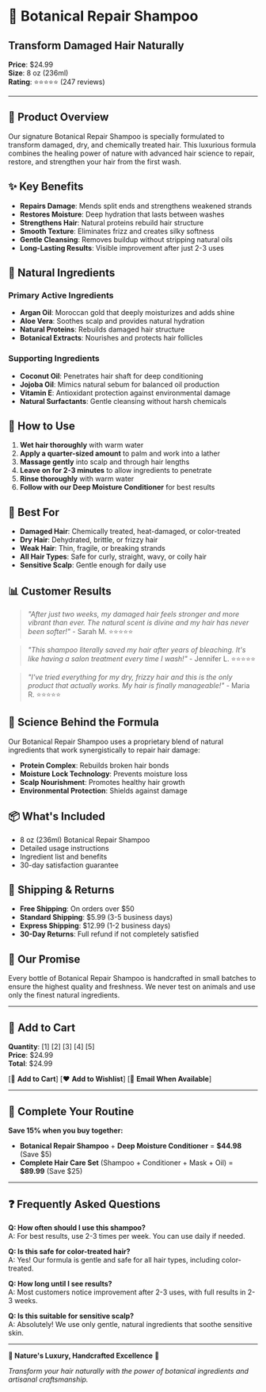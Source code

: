 # 🌿 Botanical Repair Shampoo

## **Transform Damaged Hair Naturally**

**Price**: $24.99  
**Size**: 8 oz (236ml)  
**Rating**: ⭐⭐⭐⭐⭐ (247 reviews)

---

## **🎯 Product Overview**

Our signature Botanical Repair Shampoo is specially formulated to transform damaged, dry, and chemically treated hair. This luxurious formula combines the healing power of nature with advanced hair science to repair, restore, and strengthen your hair from the first wash.

## **✨ Key Benefits**

- **Repairs Damage**: Mends split ends and strengthens weakened strands
- **Restores Moisture**: Deep hydration that lasts between washes
- **Strengthens Hair**: Natural proteins rebuild hair structure
- **Smooth Texture**: Eliminates frizz and creates silky softness
- **Gentle Cleansing**: Removes buildup without stripping natural oils
- **Long-Lasting Results**: Visible improvement after just 2-3 uses

## **🌱 Natural Ingredients**

### **Primary Active Ingredients**
- **Argan Oil**: Moroccan gold that deeply moisturizes and adds shine
- **Aloe Vera**: Soothes scalp and provides natural hydration
- **Natural Proteins**: Rebuilds damaged hair structure
- **Botanical Extracts**: Nourishes and protects hair follicles

### **Supporting Ingredients**
- **Coconut Oil**: Penetrates hair shaft for deep conditioning
- **Jojoba Oil**: Mimics natural sebum for balanced oil production
- **Vitamin E**: Antioxidant protection against environmental damage
- **Natural Surfactants**: Gentle cleansing without harsh chemicals

## **🧴 How to Use**

1. **Wet hair thoroughly** with warm water
2. **Apply a quarter-sized amount** to palm and work into a lather
3. **Massage gently** into scalp and through hair lengths
4. **Leave on for 2-3 minutes** to allow ingredients to penetrate
5. **Rinse thoroughly** with warm water
6. **Follow with our Deep Moisture Conditioner** for best results

## **🎨 Best For**

- **Damaged Hair**: Chemically treated, heat-damaged, or color-treated
- **Dry Hair**: Dehydrated, brittle, or frizzy hair
- **Weak Hair**: Thin, fragile, or breaking strands
- **All Hair Types**: Safe for curly, straight, wavy, or coily hair
- **Sensitive Scalp**: Gentle enough for daily use

## **📊 Customer Results**

> *"After just two weeks, my damaged hair feels stronger and more vibrant than ever. The natural scent is divine and my hair has never been softer!"* - Sarah M. ⭐⭐⭐⭐⭐

> *"This shampoo literally saved my hair after years of bleaching. It's like having a salon treatment every time I wash!"* - Jennifer L. ⭐⭐⭐⭐⭐

> *"I've tried everything for my dry, frizzy hair and this is the only product that actually works. My hair is finally manageable!"* - Maria R. ⭐⭐⭐⭐⭐

## **🔬 Science Behind the Formula**

Our Botanical Repair Shampoo uses a proprietary blend of natural ingredients that work synergistically to repair hair damage:

- **Protein Complex**: Rebuilds broken hair bonds
- **Moisture Lock Technology**: Prevents moisture loss
- **Scalp Nourishment**: Promotes healthy hair growth
- **Environmental Protection**: Shields against damage

## **📦 What's Included**

- 8 oz (236ml) Botanical Repair Shampoo
- Detailed usage instructions
- Ingredient list and benefits
- 30-day satisfaction guarantee

## **🚚 Shipping & Returns**

- **Free Shipping**: On orders over $50
- **Standard Shipping**: $5.99 (3-5 business days)
- **Express Shipping**: $12.99 (1-2 business days)
- **30-Day Returns**: Full refund if not completely satisfied

## **💚 Our Promise**

Every bottle of Botanical Repair Shampoo is handcrafted in small batches to ensure the highest quality and freshness. We never test on animals and use only the finest natural ingredients.

---

## **🛒 Add to Cart**

**Quantity**: [1] [2] [3] [4] [5]  
**Price**: $24.99  
**Total**: $24.99

[🛒 **Add to Cart**] [❤️ **Add to Wishlist**] [📧 **Email When Available**]

---

## **🎁 Complete Your Routine**

**Save 15% when you buy together:**

- **Botanical Repair Shampoo** + **Deep Moisture Conditioner** = **$44.98** (Save $5)
- **Complete Hair Care Set** (Shampoo + Conditioner + Mask + Oil) = **$89.99** (Save $25)

---

## **❓ Frequently Asked Questions**

**Q: How often should I use this shampoo?**  
A: For best results, use 2-3 times per week. You can use daily if needed.

**Q: Is this safe for color-treated hair?**  
A: Yes! Our formula is gentle and safe for all hair types, including color-treated.

**Q: How long until I see results?**  
A: Most customers notice improvement after 2-3 uses, with full results in 2-3 weeks.

**Q: Is this suitable for sensitive scalp?**  
A: Absolutely! We use only gentle, natural ingredients that soothe sensitive skin.

---

**🌿 Nature's Luxury, Handcrafted Excellence** 🌿

*Transform your hair naturally with the power of botanical ingredients and artisanal craftsmanship.*
